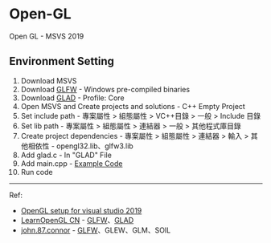 # Open-GL
Open GL - MSVS 2019

## Environment Setting

1. Download MSVS
1. Download [GLFW] - Windows pre-compiled binaries
1. Download [GLAD] - Profile: Core
1. Open MSVS and Create projects and solutions - C++ Empty Project
1. Set include path - 專案屬性 > 組態屬性 > VC++目錄 > 一般 > Include 目錄
1. Set lib path - 專案屬性 > 組態屬性 > 連結器 > 一般 > 其他程式庫目錄
1. Create project dependencies - 專案屬性 > 組態屬性 > 連結器 > 輸入 > 其他相依性 - opengl32.lib、glfw3.lib
1. Add glad.c - In "GLAD" File
1. Add main.cpp - [Example Code]
1. Run code

---
Ref: 
- [OpenGL setup for visual studio 2019]
- [LearnOpenGL CN] - [GLFW]、[GLAD]
- [john.87.connor] - [GLFW]、GLEW、GLM、SOIL

[GLFW]: https://www.glfw.org/download.html
[GLAD]: https://glad.dav1d.de/

[Example Code]: https://www.glfw.org/documentation.html

[OpenGL setup for visual studio 2019]: https://www.youtube.com/watch?v=kGupc_M5o10
[LearnOpenGL CN]: https://learnopengl-cn.github.io/
[john.87.connor]: https://sites.google.com/site/john87connor/home
